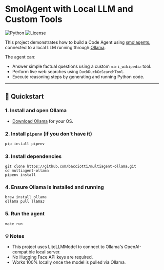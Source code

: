 # SmolAgent with Local LLM and Custom Tools

![Python](https://img.shields.io/badge/python-3.12-blue)
![License](https://img.shields.io/badge/license-MIT-green)


This project demonstrates how to build a Code Agent using [smolagents](https://github.com/smol-ai/smol-agent), connected to a local LLM running through [Ollama](https://ollama.com/).

The agent can:
- Answer simple factual questions using a custom `mini_wikipedia` tool.
- Perform live web searches using `DuckDuckGoSearchTool`.
- Execute reasoning steps by generating and running Python code.

---

## 🚀 Quickstart

### 1. Install and open Ollama
- [Download Ollama](https://ollama.com/download) for your OS.

### 2. Install `pipenv` (if you don't have it)

```bash
pip install pipenv
```

### 3. Install dependencies

```
git clone https://github.com/bacciotti/multiagent-ollama.git
cd multiagent-ollama
pipenv install
```
### 4. Ensure Ollama is installed and running
```
brew install ollama
ollama pull llama3
```

### 5. Run the agent

```
make run
```

### 💡 Notes
- This project uses LiteLLMModel to connect to Ollama's OpenAI-compatible local server.
- No Hugging Face API keys are required.
- Works 100% locally once the model is pulled via Ollama.